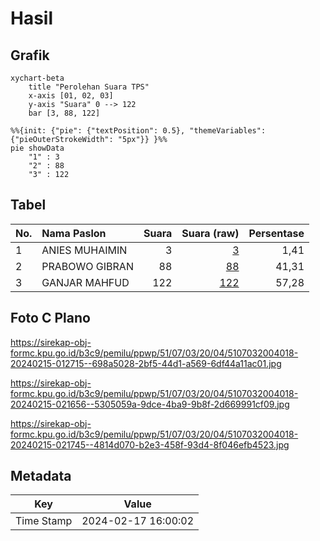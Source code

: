 # Hasil

## Grafik

```mermaid
xychart-beta
    title "Perolehan Suara TPS"
    x-axis [01, 02, 03]
    y-axis "Suara" 0 --> 122
    bar [3, 88, 122]
```

```mermaid
%%{init: {"pie": {"textPosition": 0.5}, "themeVariables": {"pieOuterStrokeWidth": "5px"}} }%%
pie showData
    "1" : 3
    "2" : 88
    "3" : 122
```

## Tabel

| No. | Nama Paslon    | Suara | Suara (raw) | Persentase |
|:--- |:-------------- | -----:| -----------:| ----------:|
| 1   | ANIES MUHAIMIN | 3     | [3][p-1]    | 1,41       |
| 2   | PRABOWO GIBRAN | 88    | [88][p-2]   | 41,31      |
| 3   | GANJAR MAHFUD  | 122   | [122][p-3]  | 57,28      |


[p-1]: https://github.com/gigit-pemilu/pemilu-2024-51-bali/blob/main/pilpres/hitung-suara/sub/51-bali/sub/07-karangasem/sub/03-manggis/sub/2004-manggis/sub/018-tps/sub/paslon-1.txt
[p-2]: https://github.com/gigit-pemilu/pemilu-2024-51-bali/blob/main/pilpres/hitung-suara/sub/51-bali/sub/07-karangasem/sub/03-manggis/sub/2004-manggis/sub/018-tps/sub/paslon-2.txt
[p-3]: https://github.com/gigit-pemilu/pemilu-2024-51-bali/blob/main/pilpres/hitung-suara/sub/51-bali/sub/07-karangasem/sub/03-manggis/sub/2004-manggis/sub/018-tps/sub/paslon-3.txt

## Foto C Plano

https://sirekap-obj-formc.kpu.go.id/b3c9/pemilu/ppwp/51/07/03/20/04/5107032004018-20240215-012715--698a5028-2bf5-44d1-a569-6df44a11ac01.jpg

https://sirekap-obj-formc.kpu.go.id/b3c9/pemilu/ppwp/51/07/03/20/04/5107032004018-20240215-021656--5305059a-9dce-4ba9-9b8f-2d669991cf09.jpg

https://sirekap-obj-formc.kpu.go.id/b3c9/pemilu/ppwp/51/07/03/20/04/5107032004018-20240215-021745--4814d070-b2e3-458f-93d4-8f046efb4523.jpg


## Metadata

| Key        | Value               |
| ---------- | ------------------- |
| Time Stamp | 2024-02-17 16:00:02 |



